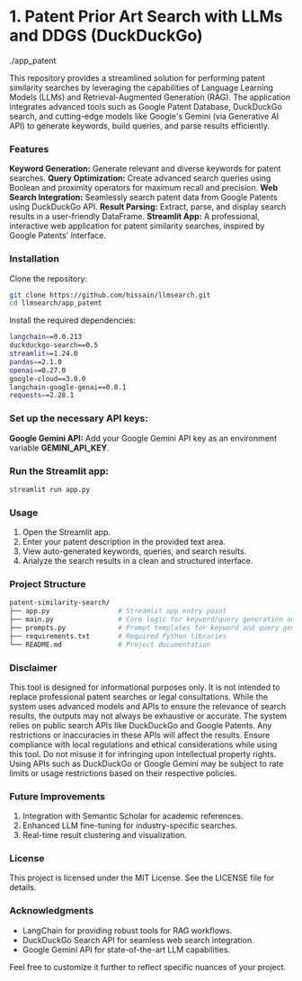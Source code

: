 # 1. Patent Prior Art Search with LLMs and DDGS (DuckDuckGo) 
./app_patent
  
This repository provides a streamlined solution for performing patent similarity searches by leveraging the capabilities of Language Learning Models (LLMs) and Retrieval-Augmented Generation (RAG). The application integrates advanced tools such as Google Patent Database, DuckDuckGo search, and cutting-edge models like Google's Gemini (via Generative AI API) to generate keywords, build queries, and parse results efficiently.

### Features
**Keyword Generation:** Generate relevant and diverse keywords for patent searches.
**Query Optimization:** Create advanced search queries using Boolean and proximity operators for maximum recall and precision.
**Web Search Integration:** Seamlessly search patent data from Google Patents using DuckDuckGo API.
**Result Parsing:** Extract, parse, and display search results in a user-friendly DataFrame.
**Streamlit App:** A professional, interactive web application for patent similarity searches, inspired by Google Patents' interface.

### Installation
Clone the repository:
```bash
git clone https://github.com/hissain/llmsearch.git
cd llmsearch/app_patent
```

Install the required dependencies:

```bash
langchain==0.0.213
duckduckgo-search==0.5
streamlit==1.24.0
pandas==2.1.0
openai==0.27.0
google-cloud==3.0.0
langchain-google-genai==0.0.1
requests==2.28.1
```

### Set up the necessary API keys:

**Google Gemini API:** Add your Google Gemini API key as an environment variable **GEMINI_API_KEY**.

### Run the Streamlit app:

```bash
streamlit run app.py
```

### Usage
1. Open the Streamlit app.
2. Enter your patent description in the provided text area.
3. View auto-generated keywords, queries, and search results.
4. Analyze the search results in a clean and structured interface.

### Project Structure

```bash
patent-similarity-search/
├── app.py                 # Streamlit app entry point
├── main.py                # Core logic for keyword/query generation and searching
├── prompts.py             # Prompt templates for keyword and query generation
├── requirements.txt       # Required Python libraries
└── README.md              # Project documentation
```

### Disclaimer
This tool is designed for informational purposes only. It is not intended to replace professional patent searches or legal consultations. While the system uses advanced models and APIs to ensure the relevance of search results, the outputs may not always be exhaustive or accurate. The system relies on public search APIs like DuckDuckGo and Google Patents. Any restrictions or inaccuracies in these APIs will affect the results. Ensure compliance with local regulations and ethical considerations while using this tool. Do not misuse it for infringing upon intellectual property rights. Using APIs such as DuckDuckGo or Google Gemini may be subject to rate limits or usage restrictions based on their respective policies.

### Future Improvements
1. Integration with Semantic Scholar for academic references.
2. Enhanced LLM fine-tuning for industry-specific searches.
3. Real-time result clustering and visualization.

### License
This project is licensed under the MIT License. See the LICENSE file for details.

### Acknowledgments
- LangChain for providing robust tools for RAG workflows.
- DuckDuckGo Search API for seamless web search integration.
- Google Gemini API for state-of-the-art LLM capabilities.

Feel free to customize it further to reflect specific nuances of your project.
